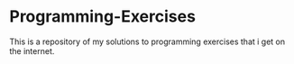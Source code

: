# Programming-Exercises

This is a repository of my solutions to programming exercises that i get on the internet.
